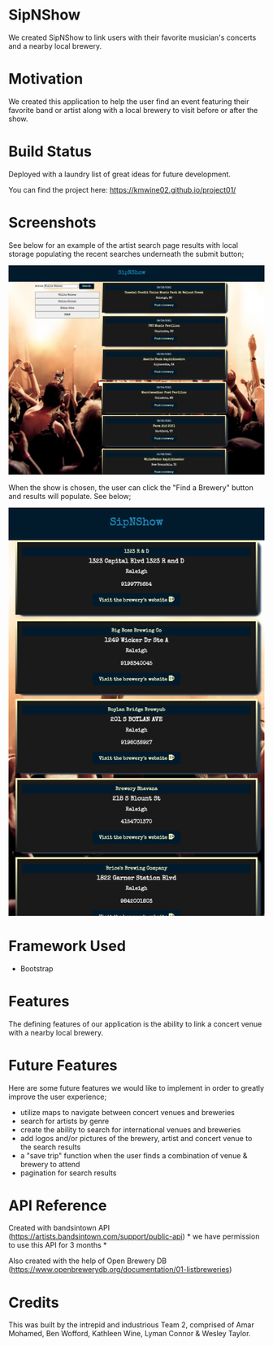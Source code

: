 # SipNShow #

We created SipNShow to link users with their favorite musician's concerts and a nearby local brewery.

# Motivation #

We created this application to help the user find an event featuring their favorite band or artist along with a local brewery to visit before or after the show.

# Build Status #

Deployed with a laundry list of great ideas for future development.

You can find the project here: https://kmwine02.github.io/project01/

# Screenshots #

See below for an example of the artist search page results with local storage populating the recent searches underneath the submit button;

![alt=SipNShow website displaying search results for Willie Nelson](./assets/images/artist-search-results.png)

When the show is chosen, the user can click the "Find a Brewery" button and results will populate. See below;

![alt=text brewery search results for Raleigh, NC](./assets/images/brewery-search-results.png)

# Framework Used #

- Bootstrap

# Features #

The defining features of our application is the ability to link a concert venue with a nearby local brewery.

# Future Features #

Here are some future features we would like to implement in order to greatly improve the user experience;

- utilize maps to navigate between concert venues and breweries
- search for artists by genre
- create the ability to search for international venues and breweries
- add logos and/or pictures of the brewery, artist and concert venue to the search results
- a "save trip" function when the user finds a combination of venue & brewery to attend
- pagination for search results

# API Reference #

Created with bandsintown API (https://artists.bandsintown.com/support/public-api) * we have permission to use this API for 3 months *

Also created with the help of Open Brewery DB (https://www.openbrewerydb.org/documentation/01-listbreweries)

# Credits #

This was built by the intrepid and industrious Team 2, comprised of Amar Mohamed, Ben Wofford, Kathleen Wine, Lyman Connor & Wesley Taylor.
